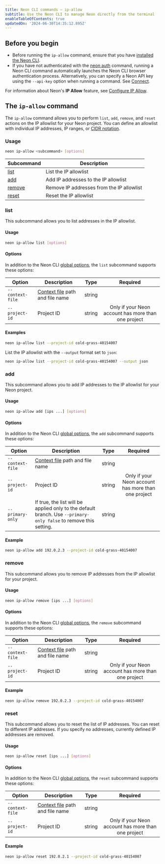 ```yaml
---
title: Neon CLI commands — ip-allow
subtitle: Use the Neon CLI to manage Neon directly from the terminal
enableTableOfContents: true
updatedOn: '2024-06-30T14:35:12.895Z'
---
```


## Before you begin

- Before running the `ip-allow` command, ensure that you have [installed the Neon CLI](/docs/reference/cli-install).
- If you have not authenticated with the [neon auth](/docs/reference/cli-auth) command, running a Neon CLI command automatically launches the Neon CLI browser authentication process. Alternatively, you can specify a Neon API key using the `--api-key` option when running a command. See [Connect](/docs/reference/neon-cli#connect).

For information about Neon's **IP Allow** feature, see [Configure IP Allow](/docs/manage/projects#configure-ip-allow).

## The `ip-allow` command

The `ip-allow` command allows you to perform `list`, `add`, `remove`, and `reset` actions on the IP allowlist for your Neon project. You can define an allowlist with individual IP addresses, IP ranges, or [CIDR notation](/docs/reference/glossary#cidr-notation).

### Usage

```bash
neon ip-allow <subcommand> [options]
```

| Subcommand        | Description                               |
| ----------------- | ----------------------------------------- |
| [list](#list)     | List the IP allowlist                     |
| [add](#add)       | Add IP addresses to the IP allowlist      |
| [remove](#remove) | Remove IP addresses from the IP allowlist |
| [reset](#reset)   | Reset the IP allowlist                    |

### list

This subcommand allows you to list addresses in the IP allowlist.

#### Usage

```bash
neon ip-allow list [options]
```

#### Options

In addition to the Neon CLI [global options](/docs/reference/neon-cli#global-options), the `list` subcommand supports these options:

| Option           | Description                                                                                   | Type   |                      Required                       |
| ---------------- | --------------------------------------------------------------------------------------------- | ------ | :-------------------------------------------------: |
| `--context-file` | [Context file](/docs/reference/cli-set-context#using-a-named-context-file) path and file name | string |                                                     |
| `--project-id`   | Project ID                                                                                    | string | Only if your Neon account has more than one project |

#### Examples

```bash
neon ip-allow list --project-id cold-grass-40154007
```

List the IP allowlist with the `--output` format set to `json`:

```bash
neon ip-allow list --project-id cold-grass-40154007 --output json
```

### add

This subcommand allows you to add IP addresses to the IP allowlist for your Neon project.

#### Usage

```bash
neon ip-allow add [ips ...] [options]
```

#### Options

In addition to the Neon CLI [global options](/docs/reference/neon-cli#global-options), the `add` subcommand supports these options:

| Option             | Description                                                                                                        | Type   |                      Required                       |
| ------------------ | ------------------------------------------------------------------------------------------------------------------ | ------ | :-------------------------------------------------: |
| `--context-file`   | [Context file](/docs/reference/cli-set-context#using-a-named-context-file) path and file name                      | string |                                                     |
| `--project-id`     | Project ID                                                                                                         | string | Only if your Neon account has more than one project |
| `--primary-only` | If true, the list will be applied only to the default branch. Use `--primary-only false` to remove this setting. | string |                                                     |

#### Example

```bash shouldWrap
neon ip-allow add 192.0.2.3 --project-id cold-grass-40154007
```

### remove

This subcommand allows you to remove IP addresses from the IP allowlist for your project.

#### Usage

```bash
neon ip-allow remove [ips ...] [options]
```

#### Options

In addition to the Neon CLI [global options](/docs/reference/neon-cli#global-options), the `remove` subcommand supports these options:

| Option           | Description                                                                                   | Type   |                      Required                       |
| ---------------- | --------------------------------------------------------------------------------------------- | ------ | :-------------------------------------------------: |
| `--context-file` | [Context file](/docs/reference/cli-set-context#using-a-named-context-file) path and file name | string |                                                     |
| `--project-id`   | Project ID                                                                                    | string | Only if your Neon account has more than one project |

#### Example

```bash shouldWrap
neon ip-allow remove 192.0.2.3 --project-id cold-grass-40154007
```

### reset

This subcommand allows you to reset the list of IP addresses. You can reset to different IP addresses. If you specify no addresses, currently defined IP addresses are removed.

#### Usage

```bash
neon ip-allow reset [ips ...] [options]
```

#### Options

In addition to the Neon CLI [global options](/docs/reference/neon-cli#global-options), the `reset` subcommand supports these options:

| Option           | Description                                                                                   | Type   |                      Required                       |
| ---------------- | --------------------------------------------------------------------------------------------- | ------ | :-------------------------------------------------: |
| `--context-file` | [Context file](/docs/reference/cli-set-context#using-a-named-context-file) path and file name | string |                                                     |
| `--project-id`   | Project ID                                                                                    | string | Only if your Neon account has more than one project |

#### Example

```bash shouldWrap
neon ip-allow reset 192.0.2.1 --project-id cold-grass-40154007
```

<NeedHelp/>
